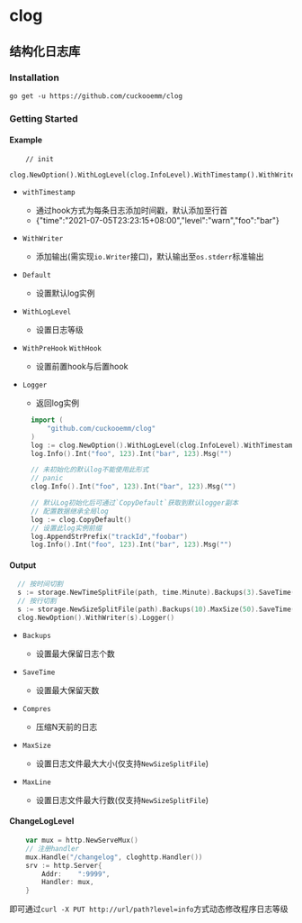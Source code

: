 # clog

## 结构化日志库


### Installation
`go get -u https://github.com/cuckooemm/clog`

### Getting Started

#### Example
```
    // init
    clog.NewOption().WithLogLevel(clog.InfoLevel).WithTimestamp().WithWriter(os.Stdout).Default()
```
- `withTimestamp`
  - 通过hook方式为每条日志添加时间戳，默认添加至行首
  - {"time":"2021-07-05T23:23:15+08:00","level":"warn","foo":"bar"}
    
- `WithWriter`
  - 添加输出(需实现`io.Writer`接口)，默认输出至`os.stderr`标准输出
    
- `Default`
  - 设置默认log实例
    
- `WithLogLevel`
  - 设置日志等级
    
- `WithPreHook` `WithHook`
  - 设置前置hook与后置hook
    
- `Logger`
  - 返回log实例
  ```go
    import (
	    "github.com/cuckooemm/clog"
    )
    log := clog.NewOption().WithLogLevel(clog.InfoLevel).WithTimestamp().WithWriter(s).Logger()
    log.Info().Int("foo", 123).Int("bar", 123).Msg("")
  
    // 未初始化的默认log不能使用此形式
    // panic
    clog.Info().Int("foo", 123).Int("bar", 123).Msg("")

    // 默认Log初始化后可通过`CopyDefault`获取到默认logger副本
    // 配置数据继承全局log
    log := clog.CopyDefault()
    // 设置此log实例前缀 
    log.AppendStrPrefix("trackId","foobar")
    log.Info().Int("foo", 123).Int("bar", 123).Msg("")
  ```

#### Output
```go
  // 按时间切割
  s := storage.NewTimeSplitFile(path, time.Minute).Backups(3).SaveTime(3).Compres(2).Finish()
  // 按行切割
  s := storage.NewSizeSplitFile(path).Backups(10).MaxSize(50).SaveTime(4).Compress(3).Finish()
  clog.NewOption().WithWriter(s).Logger()

```

- `Backups`
  - 设置最大保留日志个数

- `SaveTime`
  - 设置最大保留天数

- `Compres`
  - 压缩N天前的日志

- `MaxSize`
  - 设置日志文件最大大小(仅支持`NewSizeSplitFile`)

- `MaxLine`
  - 设置日志文件最大行数(仅支持`NewSizeSplitFile`)
  
#### ChangeLogLevel
```go
	var mux = http.NewServeMux()
	// 注册handler
	mux.Handle("/changelog", cloghttp.Handler())
	srv := http.Server{
		Addr:    ":9999",
		Handler: mux,
	}
```
即可通过`curl -X PUT http://url/path?level=info`方式动态修改程序日志等级